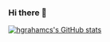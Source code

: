 ### Hi there 👋

<!--
**hgrahamcs/hgrahamcs** is a ✨ _special_ ✨ repository because its `README.md` (this file) appears on your GitHub profile.

Here are some ideas to get you started:

- 🔭 I’m currently working on ...
- 🌱 I’m currently learning ...
- 👯 I’m looking to collaborate on ...
- 🤔 I’m looking for help with ...
- 💬 Ask me about ...
- 📫 How to reach me: ...
- 😄 Pronouns: ...
- ⚡ Fun fact: ...
-->

[![hgrahamcs's GitHub stats](https://github-readme-stats.vercel.app/api?username=hgrahamcs)](https://github.com/anuraghazra/github-readme-stats)
